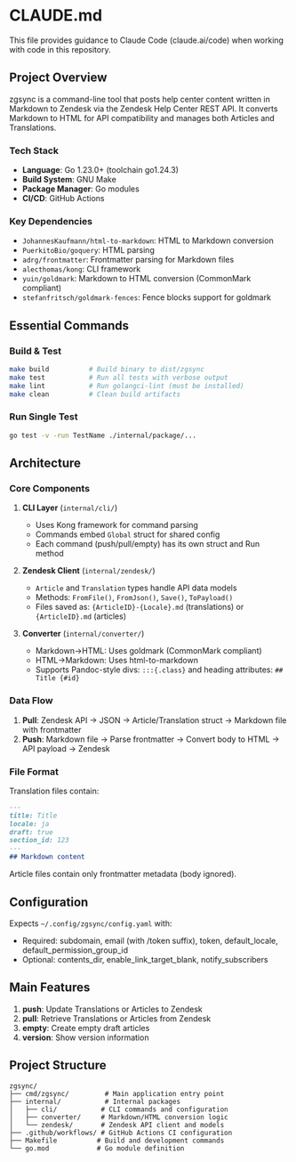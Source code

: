# CLAUDE.md

This file provides guidance to Claude Code (claude.ai/code) when working with code in this repository.

## Project Overview

zgsync is a command-line tool that posts help center content written in Markdown to Zendesk via the Zendesk Help Center REST API. It converts Markdown to HTML for API compatibility and manages both Articles and Translations.

### Tech Stack
- **Language**: Go 1.23.0+ (toolchain go1.24.3)
- **Build System**: GNU Make
- **Package Manager**: Go modules
- **CI/CD**: GitHub Actions

### Key Dependencies
- `JohannesKaufmann/html-to-markdown`: HTML to Markdown conversion
- `PuerkitoBio/goquery`: HTML parsing
- `adrg/frontmatter`: Frontmatter parsing for Markdown files
- `alecthomas/kong`: CLI framework
- `yuin/goldmark`: Markdown to HTML conversion (CommonMark compliant)
- `stefanfritsch/goldmark-fences`: Fence blocks support for goldmark

## Essential Commands

### Build & Test
```bash
make build          # Build binary to dist/zgsync
make test           # Run all tests with verbose output
make lint           # Run golangci-lint (must be installed)
make clean          # Clean build artifacts
```

### Run Single Test
```bash
go test -v -run TestName ./internal/package/...
```

## Architecture

### Core Components

1. **CLI Layer** (`internal/cli/`)
   - Uses Kong framework for command parsing
   - Commands embed `Global` struct for shared config
   - Each command (push/pull/empty) has its own struct and Run method

2. **Zendesk Client** (`internal/zendesk/`)
   - `Article` and `Translation` types handle API data models
   - Methods: `FromFile()`, `FromJson()`, `Save()`, `ToPayload()`
   - Files saved as: `{ArticleID}-{Locale}.md` (translations) or `{ArticleID}.md` (articles)

3. **Converter** (`internal/converter/`)
   - Markdown→HTML: Uses goldmark (CommonMark compliant)
   - HTML→Markdown: Uses html-to-markdown
   - Supports Pandoc-style divs: `:::{.class}` and heading attributes: `## Title {#id}`

### Data Flow

1. **Pull**: Zendesk API → JSON → Article/Translation struct → Markdown file with frontmatter
2. **Push**: Markdown file → Parse frontmatter → Convert body to HTML → API payload → Zendesk

### File Format

Translation files contain:
```markdown
---
title: Title
locale: ja
draft: true
section_id: 123
---
## Markdown content
```

Article files contain only frontmatter metadata (body ignored).

## Configuration

Expects `~/.config/zgsync/config.yaml` with:
- Required: subdomain, email (with /token suffix), token, default_locale, default_permission_group_id
- Optional: contents_dir, enable_link_target_blank, notify_subscribers

## Main Features

1. **push**: Update Translations or Articles to Zendesk
2. **pull**: Retrieve Translations or Articles from Zendesk
3. **empty**: Create empty draft articles
4. **version**: Show version information

## Project Structure

```
zgsync/
├── cmd/zgsync/         # Main application entry point
├── internal/           # Internal packages
│   ├── cli/           # CLI commands and configuration
│   ├── converter/     # Markdown/HTML conversion logic
│   └── zendesk/       # Zendesk API client and models
├── .github/workflows/ # GitHub Actions CI configuration
├── Makefile          # Build and development commands
└── go.mod            # Go module definition
```